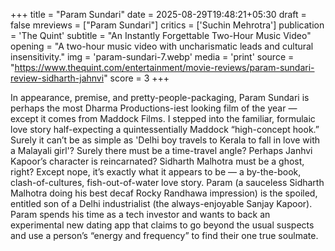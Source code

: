+++
title = "Param Sundari"
date = 2025-08-29T19:48:21+05:30
draft = false
mreviews = ["Param Sundari"]
critics = ['Suchin Mehrotra']
publication = 'The Quint'
subtitle = "An Instantly Forgettable Two-Hour Music Video"
opening = "A two-hour music video with uncharismatic leads and cultural insensitivity."
img = 'param-sundari-7.webp'
media = 'print'
source = "https://www.thequint.com/entertainment/movie-reviews/param-sundari-review-sidharth-jahnvi"
score = 3
+++

In appearance, premise, and pretty-people-packaging, Param Sundari is perhaps the most Dharma Productions-iest looking film of the year — except it comes from Maddock Films. I stepped into the familiar, formulaic love story half-expecting a quintessentially Maddock “high-concept hook.” Surely it can’t be as simple as 'Delhi boy travels to Kerala to fall in love with a Malayali girl'? Surely there must be a time-travel angle? Perhaps Janhvi Kapoor’s character is reincarnated? Sidharth Malhotra must be a ghost, right? Except nope, it’s exactly what it appears to be — a by-the-book, clash-of-cultures, fish-out-of-water love story. Param (a sauceless Sidharth Malhotra doing his best decaf Rocky Randhawa impression) is the spoiled, entitled son of a Delhi industrialist (the always-enjoyable Sanjay Kapoor). Param spends his time as a tech investor and wants to back an experimental new dating app that claims to go beyond the usual suspects and use a person’s “energy and frequency” to find their one true soulmate.
